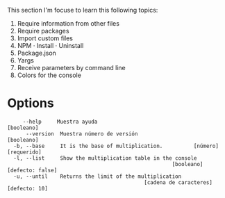 This section I'm focuse to learn this following topics:

1. Require information from other files
2. Require packages
3. Import custom files
4. NPM
    · Install
    · Uninstall
5. Package.json
6. Yargs
7. Receive parameters by command line
8. Colors for the console

# Options

```
     --help     Muestra ayuda                                        [booleano]
      --version  Muestra número de versión                            [booleano]
  -b, --base     It is the base of multiplication.          [número] [requerido]
  -l, --list     Show the multiplication table in the console
                                                     [booleano] [defecto: false]
  -u, --until    Returns the limit of the multiplication
                                            [cadena de caracteres] [defecto: 10]

```
